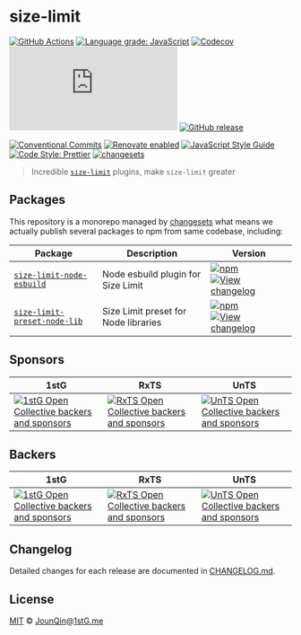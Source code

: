 # size-limit

[![GitHub Actions](https://github.com/un-ts/size-limit/workflows/CI/badge.svg)](https://github.com/un-ts/size-limit/actions/workflows/ci.yml)
[![Language grade: JavaScript](https://img.shields.io/lgtm/grade/javascript/g/un-ts/size-limit.svg?logo=lgtm&logoWidth=18)](https://lgtm.com/projects/g/un-ts/size-limit/context:javascript)
[![Codecov](https://img.shields.io/codecov/c/gh/un-ts/size-limit)](https://codecov.io/gh/un-ts/size-limit)
[![type-coverage](https://img.shields.io/badge/dynamic/json.svg?label=type-coverage&prefix=%E2%89%A5&suffix=%&query=$.typeCoverage.atLeast&uri=https%3A%2F%2Fraw.githubusercontent.com%2Fun-ts%2Fsize-limit%2Fmain%2Fpackage.json)](https://github.com/plantain-00/type-coverage)
[![GitHub release](https://img.shields.io/github/release/un-ts/size-limit)](https://github.com/un-ts/size-limit/releases)

[![Conventional Commits](https://img.shields.io/badge/conventional%20commits-1.0.0-yellow.svg)](https://conventionalcommits.org)
[![Renovate enabled](https://img.shields.io/badge/renovate-enabled-brightgreen.svg)](https://renovatebot.com/)
[![JavaScript Style Guide](https://img.shields.io/badge/code_style-standard-brightgreen.svg)](https://standardjs.com)
[![Code Style: Prettier](https://img.shields.io/badge/code_style-prettier-ff69b4.svg)](https://github.com/prettier/prettier)
[![changesets](https://img.shields.io/badge/maintained%20with-changesets-176de3.svg)](https://github.com/atlassian/changesets)

> Incredible [`size-limit`](https://github.com/ai/size-limit) plugins, make `size-limit` greater

## Packages

This repository is a monorepo managed by [changesets][] what means we actually publish several packages to npm from same codebase, including:

| Package                                                   | Description                          | Version                                                                                                                                                                                                                                                            |
| --------------------------------------------------------- | ------------------------------------ | ------------------------------------------------------------------------------------------------------------------------------------------------------------------------------------------------------------------------------------------------------------------ |
| [`size-limit-node-esbuild`](/packages/node-esbuild)       | Node esbuild plugin for Size Limit   | [![npm](https://img.shields.io/npm/v/size-limit-node-esbuild.svg)](https://www.npmjs.com/package/size-limit-node-esbuild) [![View changelog](https://img.shields.io/badge/changelog-explore-brightgreen)](https://changelogs.xyz/size-limit-node-esbuild)          |
| [`size-limit-preset-node-lib`](/packages/preset-node-lib) | Size Limit preset for Node libraries | [![npm](https://img.shields.io/npm/v/size-limit-preset-node-lib.svg)](https://www.npmjs.com/package/size-limit-preset-node-lib) [![View changelog](https://img.shields.io/badge/changelog-explore-brightgreen)](https://changelogs.xyz/size-limit-preset-node-lib) |

## Sponsors

| 1stG                                                                                                                               | RxTS                                                                                                                               | UnTS                                                                                                                               |
| ---------------------------------------------------------------------------------------------------------------------------------- | ---------------------------------------------------------------------------------------------------------------------------------- | ---------------------------------------------------------------------------------------------------------------------------------- |
| [![1stG Open Collective backers and sponsors](https://opencollective.com/1stG/organizations.svg)](https://opencollective.com/1stG) | [![RxTS Open Collective backers and sponsors](https://opencollective.com/rxts/organizations.svg)](https://opencollective.com/rxts) | [![UnTS Open Collective backers and sponsors](https://opencollective.com/unts/organizations.svg)](https://opencollective.com/unts) |

## Backers

| 1stG                                                                                                                             | RxTS                                                                                                                             | UnTS                                                                                                                             |
| -------------------------------------------------------------------------------------------------------------------------------- | -------------------------------------------------------------------------------------------------------------------------------- | -------------------------------------------------------------------------------------------------------------------------------- |
| [![1stG Open Collective backers and sponsors](https://opencollective.com/1stG/individuals.svg)](https://opencollective.com/1stG) | [![RxTS Open Collective backers and sponsors](https://opencollective.com/rxts/individuals.svg)](https://opencollective.com/rxts) | [![UnTS Open Collective backers and sponsors](https://opencollective.com/unts/individuals.svg)](https://opencollective.com/unts) |

## Changelog

Detailed changes for each release are documented in [CHANGELOG.md](./CHANGELOG.md).

## License

[MIT][] © [JounQin][]@[1stG.me][]

[1stg.me]: https://www.1stg.me
[changesets]: https://GitHub.com/atlassian/changesets
[jounqin]: https://GitHub.com/JounQin
[mit]: http://opensource.org/licenses/MIT
